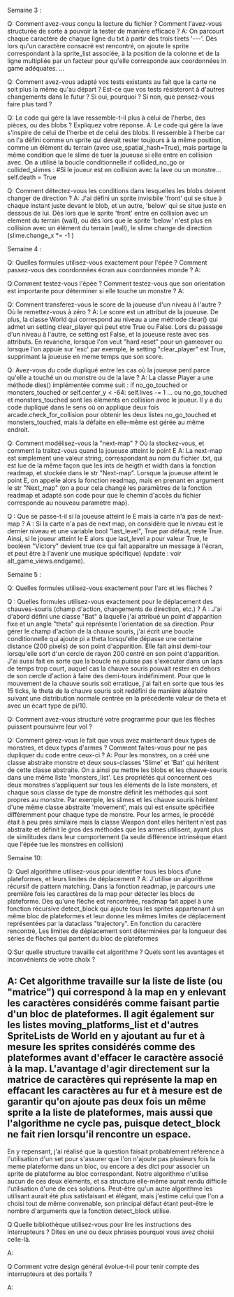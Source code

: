 Semaine 3 :

Q: Comment avez-vous conçu la lecture du fichier ? Comment l'avez-vous structurée de sorte à pouvoir la tester de manière efficace ?
A: On parcourt chaque caractère de chaque ligne du txt à partir des trois tirets '---'.
Dès lors qu'un caractère consacré est rencontré, on ajoute le sprite correspondant à la sprite_list associée, à la position de la colonne et de la ligne multipliée par un facteur pour qu'elle corresponde aux coordonnées in game adéquates.
...

Q: Comment avez-vous adapté vos tests existants au fait que la carte ne soit plus la même qu'au départ ? Est-ce que vos tests résisteront à d'autres changements dans le futur ? Si oui, pourquoi ? Si non, que pensez-vous faire plus tard ?

Q: Le code qui gère la lave ressemble-t-il plus à celui de l'herbe, des pièces, ou des blobs ? Expliquez votre réponse.
A: Le code qui gère la lave s'inspire de celui de l'herbe et de celui des blobs. Il ressemble à l'herbe car on l'a défini comme un sprite qui devait rester toujours à la même position, comme un élément du terrain (avec use_spatial_hash=True), mais partage la même condition que le slime de tuer la joueuse si elle entre en collision avec. On a utilisé la boucle conditionnelle 
if collided_no_go or  collided_slimes   :    #Si le joueur est en collision avec la lave ou un monstre...
     self.death = True

Q: Comment détectez-vous les conditions dans lesquelles les blobs doivent changer de direction ?
A: J'ai défini un sprite invisibile 'front' qui se situe à chaque instant juste devant le blob, et un autre, 'below' qui se situe juste en dessous de lui. Dès lors que le sprite 'front' entre en collision avec un element du terrain (wall), ou dès lors que le sprite 'below' n'est plus en collision avec un élément du terrain (wall), le slime change de direction (slime.change_x *= -1 ) 


Semaine 4 :

Q: Quelles formules utilisez-vous exactement pour l'épée ? Comment passez-vous des coordonnées écran aux coordonnées monde ?
A: 

Q:Comment testez-vous l'épée ? Comment testez-vous que son orientation est importante pour déterminer si elle touche un monstre ?
A:

Q: Comment transférez-vous le score de la joueuse d'un niveau à l'autre ? Où le remettez-vous à zéro ?
A: Le score est un attribut de la joueuse. De plus, la classe World qui correspond au niveau a une méthode clear() qui admet un setting clear_player qui peut etre True ou False. Lors du passage d'un niveau à l'autre, ce setting est False, et la joueuse reste avec ses attributs. En revanche, lorsque l'on veut "hard reset" pour un gameover ou lorsque l'on appuie sur 'esc' par exemple, le setting "clear_player" est True, supprimant la joueuse en meme temps que son score.

Q: Avez-vous du code dupliqué entre les cas où la joueuse perd parce qu'elle a touché un ou monstre ou de la lave ?
A: La classe Player a une méthode dies() implémentée comme suit :
if no_go_touched or monsters_touched or self.center_y < -64:
            self.lives -= 1
            ...
ou no_go_touched et monsters_touched sont les éléments en collision avec le joueur. Il y a du code dupliqué dans le sens où on applique deux fois arcade.check_for_collision pour obtenir les deux listes no_go_touched et monsters_touched, mais la défaite en elle-même est gérée au même endroit.

Q: Comment modélisez-vous la "next-map" ? Où la stockez-vous, et comment la traitez-vous quand la joueuse atteint le point E 
A: La next-map est simplement une valeur string, correspondant au nom du fichier .txt, qui est lue de la même façon que les ints de heigth et width dans la fonction readmap, et stockée dans le str "Next-map". Lorsque la joueuse atteint le point E, on appelle alors la fonction readmap, mais en prenant en argument le str "Next_map" (on a pour cela changé les paramètres de la fonction readmap et adapté son code pour que le chemin d'accès du fichier corresponde au nouveau paramètre map).

Q : Que se passe-t-il si la joueuse atteint le E mais la carte n'a pas de next-map ?
A : Si la carte n'a pas de next map, on considère que le niveau est le dernier niveau et une variable bool "last_level", True par défaut, reste True. Ainsi, si le joueur atteint le E alors que last_level a pour valeur True, le booléen "Victory" devient true (ce qui fait apparaître un message à l'écran, et peut être à l'avenir une musique spécifique) (update : voir alt_game_views.endgame).


Semaine 5 :

Q: Quelles formules utilisez-vous exactement pour l'arc et les flèches ?


Q : Quelles formules utilisez-vous exactement pour le déplacement des chauves-souris (champ d'action, changements de direction, etc.) ?
A : J'ai d'abord défini une classe "Bat" à laquelle j'ai attribué un point d'apparition fixe et un angle "theta" qui représente l'orientation de sa direction.
Pour gérer le champ d'action de la chauve souris, j'ai écrit une boucle conditionnelle qui ajoute pi a theta lorsqu'elle dépasse une certaine distance (200 pixels) de son point d'apparition. Elle fait ainsi demi-tour lorsqu'elle sort d'un cercle de rayon 200 centré en son point d'apparition.  J'ai aussi fait en sorte que la boucle ne puisse pas s'exécuter dans un laps de temps trop court, auquel cas la chauve souris pouvait rester en dehors de son cercle d'action à faire des demi-tours indéfiniment.
Pour que le mouvement de la chauve souris soit erratique, j'ai fait en sorte que tous les 15 ticks, le theta de la chauve souris soit redéfini de manière aléatoire suivant une distribution normale centrée en la précédente valeur de theta et avec un écart type de pi/10.


Q: Comment avez-vous structuré votre programme pour que les flèches puissent poursuivre leur vol ?

Q: Comment gérez-vous le fait que vous avez maintenant deux types de monstres, et deux types d'armes ? Comment faites-vous pour ne pas dupliquer du code entre ceux-ci ?
A: Pour les monstres, on a créé une classe abstraite monstre et deux sous-classes 'Slime' et 'Bat' qui héritent de cette classe abstraite. On a ainsi pu mettre les blobs et les chauve-souris dans une même liste 'monsters_list'. Les propriétés qui concernent ces deux monstres s'appliquent sur tous les éléments de la liste monsters, et chaque sous classe de type de monstre définit les méthodes qui sont propres au monstre. Par exemple, les slimes et les chauve souris héritent d'une même classe abstraite 'movement', mais qui est ensuite spécifiée différemment pour chaque type de monstre. Pour les armes, le procédé était à peu près similaire mais la classe Weapon dont elles héritent n'est pas abstraite et définit le gros des méthodes que les armes utilisent, ayant plus de similitudes dans leur comportement (la seule différence intrinsèque étant que l'épée tue les monstres en collision)


Semaine 10:

Q: Quel algorithme utilisez-vous pour identifier tous les blocs d’une plateformes, et leurs limites de déplacement ?
A: J'utilise un algorithme récursif de pattern matching. Dans la fonction readmap, je parcours une première fois les caractères de la map pour détecter les blocs de plateforme. Dès qu'une flèche est rencontrée, readmap fait appel à une fonction récursive detect_block qui ajoute tous les sprites appartenant à un même bloc de plateformes et leur donne les mêmes limites de déplacement représentées par la dataclass "trajectory". En fonction du caractère rencontré,  Les limites de déplacement sont déterminées par la longueur des séries de flèches qui partent du bloc de plateformes

Q:Sur quelle structure travaille cet algorithme ? Quels sont les avantages et inconvénients de votre choix ?

A: Cet algorithme travaille sur la liste de liste (ou "matrice") qui correspond à la map en y enlevant les caractères considérés comme faisant partie d'un bloc de plateformes. Il agit également sur les listes moving_platforms_list et d'autres SpriteLists de World en y ajoutant au fur et à mesure les sprites considérés comme des plateformes avant d'effacer le caractère associé à la map.
L'avantage d'agir directement sur la matrice de caractères qui représente la map en effacant les caractères au fur et à mesure est de garantir qu'on ajoute pas deux fois un même sprite a la liste de plateformes, mais aussi que l'algorithme ne cycle pas, puisque detect_block ne fait rien lorsqu'il rencontre un espace.  
---
En y repensant, j'ai réalisé que la question faisait probablement référence à l'utilisation d'un set pour s'assurer que l'on n'ajoute pas plusieurs fois la meme plateforme dans un bloc, ou encore a des dict pour associer un sprite de plateforme au bloc correspondant. Notre algorithme n'utilise aucun de ces deux éléments, et sa structure elle-même aurait rendu difficile l'utilisation d'une de ces solutions. Peut-être qu'un autre algorithme les utilisant aurait été plus satisfaisant et élégant, mais j'estime celui que l'on a choisi tout de même convenable, son principal défaut étant peut-être le nombre d'arguments que la fonction detect_block utilise.

Q:Quelle bibliothèque utilisez-vous pour lire les instructions des interrupteurs ? Dites en une ou deux phrases pourquoi vous avez choisi celle-là.

A:

Q:Comment votre design général évolue-t-il pour tenir compte des interrupteurs et des portails ?

A: